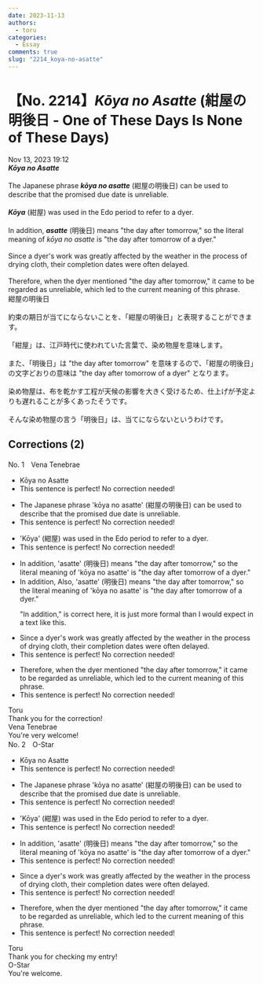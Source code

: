 ```yaml
---
date: 2023-11-13
authors:
  - toru
categories:
  - Essay
comments: true
slug: "2214_koya-no-asatte"
---
```


# 【No. 2214】<strong><em>Kōya no Asatte</em></strong> (紺屋の明後日 - One of These Days Is None of These Days)
<div class="date">Nov 13, 2023 19:12</div>
<div id="post"><div id="body_show_ori">
<strong><em>Kōya no Asatte</em></strong><br/><br/>The Japanese phrase <strong><em>kōya no asatte</em></strong> (紺屋の明後日) can be used to describe that the promised due date is unreliable.<br/><br/><strong><em>Kōya</em></strong> (紺屋) was used in the Edo period to refer to a dyer.<br/><br/>In addition, <strong><em>asatte</em></strong> (明後日) means "the day after tomorrow," so the literal meaning of <em>kōya no asatte</em> is "the day after tomorrow of a dyer."<br/><br/>Since a dyer's work was greatly affected by the weather in the process of drying cloth, their completion dates were often delayed.<br/><br/>Therefore, when the dyer mentioned "the day after tomorrow," it came to be regarded as unreliable, which led to the current meaning of this phrase.
</div></div>

<!-- more -->

<div id="post_ja"><div id="body_show_mo">
紺屋の明後日<br/><br/>約束の期日が当てにならないことを、「紺屋の明後日」と表現することができます。<br/><br/>「紺屋」は、江戸時代に使われていた言葉で、染め物屋を意味します。<br/><br/>また、「明後日」は "the day after tomorrow" を意味するので、「紺屋の明後日」の文字どおりの意味は "the day after tomorrow of a dyer" となります。<br/><br/>染め物屋は、布を乾かす工程が天候の影響を大きく受けるため、仕上げが予定よりも遅れることが多くあったそうです。<br/><br/>そんな染め物屋の言う「明後日」は、当てにならないというわけです。
</div></div>

## Corrections (2)
<div id="block"><div class="first_name"> No. 1　<span class="just_name">Vena Tenebrae</span></div><div id="block2">
<ul class="correction_field">
<li class="incorrect">Kōya no Asatte</li>
<li class="corrected perfect">This sentence is perfect! No correction needed!</li>
</ul>
<ul class="correction_field">
<li class="incorrect">The Japanese phrase 'kōya no asatte' (紺屋の明後日) can be used to describe that the promised due date is unreliable.</li>
<li class="corrected perfect">This sentence is perfect! No correction needed!</li>
</ul>
<ul class="correction_field">
<li class="incorrect">'Kōya' (紺屋) was used in the Edo period to refer to a dyer.</li>
<li class="corrected perfect">This sentence is perfect! No correction needed!</li>
</ul>
<ul class="correction_field">
<li class="incorrect">In addition, 'asatte' (明後日) means "the day after tomorrow," so the literal meaning of 'kōya no asatte' is "the day after tomorrow of a dyer."</li>
<li class="corrected correct">
<span class="sline">In addition,</span> <span class="f_blue">Also, </span>'asatte' (明後日) means "the day after tomorrow," so the literal meaning of 'kōya no asatte' is "the day after tomorrow of a dyer."
<p class="correction_comment">"In addition," is correct here, it is just more formal than I would expect in a text like this.</p>
</li>
</ul>
<ul class="correction_field">
<li class="incorrect">Since a dyer's work was greatly affected by the weather in the process of drying cloth, their completion dates were often delayed.</li>
<li class="corrected perfect">This sentence is perfect! No correction needed!</li>
</ul>
<ul class="correction_field">
<li class="incorrect">Therefore, when the dyer mentioned "the day after tomorrow," it came to be regarded as unreliable, which led to the current meaning of this phrase.</li>
<li class="corrected perfect">This sentence is perfect! No correction needed!</li>
</ul>
</div><div class="name"><span class="just_name">Toru</span><br>
Thank you for the correction!
</div>
<div class="name"><span class="just_name">Vena Tenebrae</span><br>
You're very welcome!
</div>
</div>
<div id="block"><div class="first_name"> No. 2　<span class="just_name">O-Star</span></div><div id="block2">
<ul class="correction_field">
<li class="incorrect">Kōya no Asatte</li>
<li class="corrected perfect">This sentence is perfect! No correction needed!</li>
</ul>
<ul class="correction_field">
<li class="incorrect">The Japanese phrase 'kōya no asatte' (紺屋の明後日) can be used to describe that the promised due date is unreliable.</li>
<li class="corrected perfect">This sentence is perfect! No correction needed!</li>
</ul>
<ul class="correction_field">
<li class="incorrect">'Kōya' (紺屋) was used in the Edo period to refer to a dyer.</li>
<li class="corrected perfect">This sentence is perfect! No correction needed!</li>
</ul>
<ul class="correction_field">
<li class="incorrect">In addition, 'asatte' (明後日) means "the day after tomorrow," so the literal meaning of 'kōya no asatte' is "the day after tomorrow of a dyer."</li>
<li class="corrected perfect">This sentence is perfect! No correction needed!</li>
</ul>
<ul class="correction_field">
<li class="incorrect">Since a dyer's work was greatly affected by the weather in the process of drying cloth, their completion dates were often delayed.</li>
<li class="corrected perfect">This sentence is perfect! No correction needed!</li>
</ul>
<ul class="correction_field">
<li class="incorrect">Therefore, when the dyer mentioned "the day after tomorrow," it came to be regarded as unreliable, which led to the current meaning of this phrase.</li>
<li class="corrected perfect">This sentence is perfect! No correction needed!</li>
</ul>
</div><div class="name"><span class="just_name">Toru</span><br>
Thank you for checking my entry!
</div>
<div class="name"><span class="just_name">O-Star</span><br>
You're welcome.
</div>
</div>
